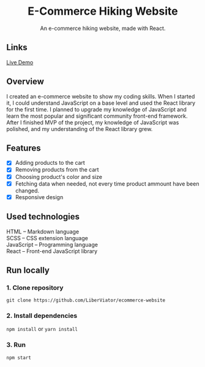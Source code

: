 <h1 align="center"> E-Commerce Hiking Website </h1>
<p align="center">An e-commerce hiking website, made with React.</p>

## Links

[Live Demo][link_demo]

## Overview

I created an e-commerce website to show my coding skills. When I started it, I could understand JavaScript on a base level and used the React library for the first time. I planned to upgrade my knowledge of JavaScript and learn the most popular and significant community front-end framework. After I finished MVP of the project, my knowledge of JavaScript was polished, and my understanding of the React library grew.

## Features

- [x] Adding products to the cart
- [x] Removing products from the cart
- [x] Choosing product's color and size
- [x] Fetching data when needed, not every time product ammount have been changed.
- [x] Responsive design

## Used technologies

HTML – Markdown language
<br>
SCSS – CSS extension language
<br>
JavaScript – Programming language
<br>
React – Front-end JavaScript library

## Run locally

### 1. Clone repository

`git clone https://github.com/LiberViator/ecommerce-website`

### 2. Install dependencies

`npm install` or `yarn install`

### 3. Run

`npm start`

<!-- Links -->

[link_demo]: https://liberviator.github.io/ecommerce-website/0
